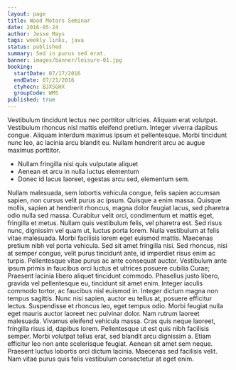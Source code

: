 ```yaml
---
layout: page
title: Wood Motors Seminar
date: 2016-05-24
author: Jesse Mays
tags: weekly links, java
status: published
summary: Sed in purus sed erat.
banner: images/banner/leisure-01.jpg
booking:
  startDate: 07/17/2016
  endDate: 07/21/2016
  ctyhocn: BJXSGHX
  groupCode: WMS
published: true
---
```

Vestibulum tincidunt lectus nec porttitor ultricies. Aliquam erat volutpat. Vestibulum rhoncus nisl mattis eleifend pretium. Integer viverra dapibus congue. Aliquam interdum maximus ipsum et pellentesque. Morbi tincidunt nunc leo, ac lacinia arcu blandit eu. Nullam hendrerit arcu ac augue maximus porttitor.

* Nullam fringilla nisi quis vulputate aliquet
* Aenean et arcu in nulla luctus elementum
* Donec id lacus laoreet, egestas arcu sed, elementum sem.

Nullam malesuada, sem lobortis vehicula congue, felis sapien accumsan sapien, non cursus velit purus ac ipsum. Quisque a enim massa. Quisque mollis, sapien at hendrerit rhoncus, magna dolor feugiat lacus, sed pharetra odio nulla sed massa. Curabitur velit orci, condimentum et mattis eget, fringilla et metus. Nullam quis vestibulum felis, vel pharetra est. Sed risus nunc, dignissim vel quam ut, luctus porta lorem. Nulla vestibulum at felis vitae malesuada. Morbi facilisis lorem eget euismod mattis. Maecenas pretium nibh vel porta vehicula. Sed sit amet fringilla nisi. Sed rhoncus, nisi at semper congue, velit purus tincidunt ante, id imperdiet risus enim ac turpis. Pellentesque vitae purus ac ante consequat auctor. Vestibulum ante ipsum primis in faucibus orci luctus et ultrices posuere cubilia Curae; Praesent lacinia libero aliquet tincidunt commodo. Phasellus justo libero, gravida vel pellentesque eu, tincidunt sit amet enim. Integer iaculis commodo tortor, ac faucibus nisl euismod in.
Integer dictum magna non tempus sagittis. Nunc nisi sapien, auctor eu tellus at, posuere efficitur lectus. Suspendisse et rhoncus leo, eget tempus odio. Morbi feugiat nulla eget mauris auctor laoreet nec pulvinar dolor. Nam rutrum laoreet malesuada. Vivamus eleifend vehicula massa. Cras quis neque laoreet, fringilla risus id, dapibus lorem. Pellentesque ut est quis nibh facilisis semper. Morbi volutpat tellus erat, sed blandit arcu dignissim a. Etiam efficitur leo non ante scelerisque feugiat. Aenean sit amet sem neque. Praesent luctus lobortis orci dictum lacinia. Maecenas sed facilisis velit. Nam vitae purus quis felis vestibulum consectetur at eget enim.
